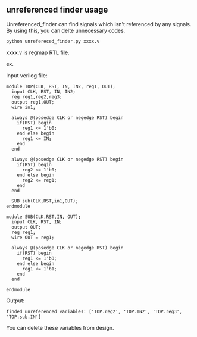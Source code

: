 ## unreferenced finder usage

Unreferenced_finder can find signals which isn't referenced by any signals.
By using this, you can delte unnecessary codes.

```
python unrefereced_finder.py xxxx.v
```


xxxx.v is regmap RTL file.

ex.

Input verilog file:
```
module TOP(CLK, RST, IN, IN2, reg1, OUT);
  input CLK, RST, IN, IN2;
  reg reg1,reg2,reg3;
  output reg1,OUT;
  wire in1;

  always @(posedge CLK or negedge RST) begin
    if(RST) begin
      reg1 <= 1'b0;
    end else begin
      reg1 <= IN;
    end
  end

  always @(posedge CLK or negedge RST) begin
    if(RST) begin
      reg2 <= 1'b0;
    end else begin
      reg2 <= reg1;
    end
  end

  SUB sub(CLK,RST,in1,OUT);
endmodule

module SUB(CLK,RST,IN, OUT);
  input CLK, RST, IN;
  output OUT;
  reg reg1;
  wire OUT = reg1;

  always @(posedge CLK or negedge RST) begin
    if(RST) begin
      reg1 <= 1'b0;
    end else begin
      reg1 <= 1'b1;
    end
  end

endmodule

```

Output:

```
finded unreferenced variables: ['TOP.reg2', 'TOP.IN2', 'TOP.reg3', 'TOP.sub.IN']
```

You can delete these variables from design.
